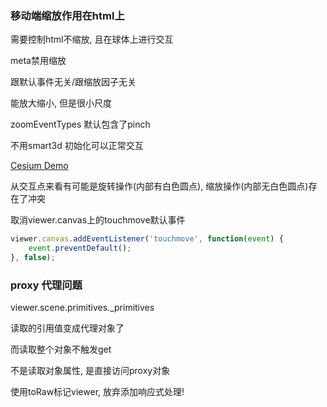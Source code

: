 ### 移动端缩放作用在html上

需要控制html不缩放, 且在球体上进行交互

meta禁用缩放

跟默认事件无关/跟缩放因子无关

能放大缩小, 但是很小尺度

zoomEventTypes 默认包含了pinch



不用smart3d 初始化可以正常交互

[Cesium Demo](https://sandcastle.cesium.com/standalone.html#c=ldHBSgMxEAbgVwl7qlASxFvdFrEePBQqCJ72Ms1Ot4OzyZKZ3bKK7+62Rahaas1tZv4vTEgHyXSEW0xmagJuzRyF2tq+7HujIvP7eh6DAgVMRTY270Uw549SjTzEJ2YNLDj+E0CgGpRiuFgE6Kjak0fk5r5V/QeuMPpYYjoGKxBcQI/pifzr99HZIx4D3jwsA/cTo6m9gBTh4+q2CNk4y0V7xtmXuKO6iUlNm3hkrVOsGwZFcat22EmtF9nBXTR3xzQvqTNUTk/8l/EMIsNk3TI/0xsW2Sx3Q/4X5QglhWrZYWLod7HN9WxxaFprczeUp6XGyCtIP24e3rdRbWTinEAoPYgy2sOC1sfaVcCMqXef)



从交互点来看有可能是旋转操作(内部有白色圆点), 缩放操作(内部无白色圆点)存在了冲突



取消viewer.canvas上的touchmove默认事件

```js
viewer.canvas.addEventListener('touchmove', function(event) {
	event.preventDefault();
}, false);
```



### proxy 代理问题

viewer.scene.primitives._primitives 

读取的引用值变成代理对象了

而读取整个对象不触发get

不是读取对象属性, 是直接访问proxy对象

使用toRaw标记viewer, 放弃添加响应式处理!

